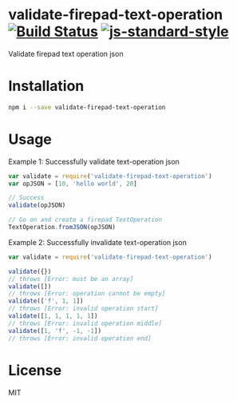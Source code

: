 # validate-firepad-text-operation [![Build Status](https://travis-ci.org/tjmehta/validate-firepad-text-operation.svg)](https://travis-ci.org/tjmehta/validate-firepad-text-operation) [![js-standard-style](https://img.shields.io/badge/code%20style-standard-brightgreen.svg?style=flat)](http://standardjs.com/)
Validate firepad text operation json

# Installation
```bash
npm i --save validate-firepad-text-operation
```

# Usage
Example 1: Successfully validate text-operation json
```js
var validate = require('validate-firepad-text-operation')
var opJSON = [10, 'hello world', 20]

// Success
validate(opJSON)

// Go on and create a firepad TextOperation
TextOperation.fromJSON(opJSON)
```
Example 2: Successfully invalidate text-operation json
```js
var validate = require('validate-firepad-text-operation')

validate({})
// throws [Error: must be an array]
validate([])
// throws [Error: operation cannot be empty]
validate(['f', 1, 1])
// throws [Error: invalid operation start]
validate([1, 1, 1, 1, 1])
// throws [Error: invalid operation middle]
validate([1, 'f', -1, -1])
// throws [Error: invalid operation end]
```

# License
MIT
